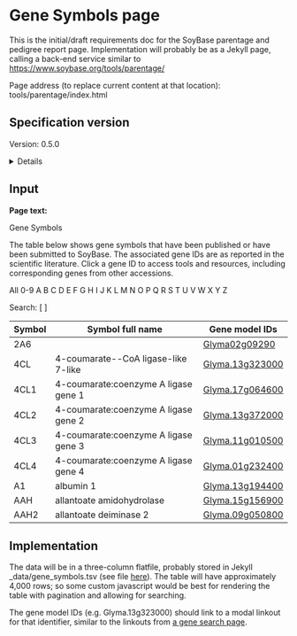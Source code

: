 # Gene Symbols page

This is the initial/draft requirements doc for the SoyBase parentage and pedigree report page. Implementation will probably be as a Jekyll page, calling a back-end service similar to
https://www.soybase.org/tools/parentage/

Page address (to replace current content at that location): tools/parentage/index.html


## Specification version
Version: 0.5.0

<details>

v0.5.0 First draft, 2025-04-16. Initial UI spec
</details>

## Input

**Page text:**

Gene Symbols

The table below shows gene symbols that have been published or have been submitted to SoyBase. The associated gene IDs are as reported in the scientific literature. Click a gene ID to access tools and resources, including corresponding genes from other accessions.

All 0-9 A B C D E F G H I J K L M N O P Q R S T U V W X Y Z 

Search: [   ]

| Symbol  |  Symbol full name  |  Gene model IDs |
|--|--|--|
| 2A6 |	| <a href="/">Glyma02g09290</a> |
| 4CL  |  4-coumarate--CoA ligase-like 7-like  |  <a href="/">Glyma.13g323000</a> |
| 4CL1  |  4-coumarate:coenzyme A ligase gene 1  |  <a href="/">Glyma.17g064600</a> |
| 4CL2  |  4-coumarate:coenzyme A ligase gene 2  |  <a href="/">Glyma.13g372000</a> |
| 4CL3  |  4-coumarate:coenzyme A ligase gene 3  |  <a href="/">Glyma.11g010500</a> |
| 4CL4  |  4-coumarate:coenzyme A ligase gene 4  |  <a href="/">Glyma.01g232400</a> |
| A1  |  albumin 1  |  <a href="/">Glyma.13g194400</a> |
| AAH  |  allantoate amidohydrolase  |  <a href="/">Glyma.15g156900</a> |
| AAH2  |  allantoate deiminase 2 |<a href="/">Glyma.09g050800</a> |


## Implementation

The data will be in a three-column flatfile, probably stored in Jekyll _data/gene_symbols.tsv (see file [here](gene_symbols.tsv)).
The table will have approximately 4,000 rows; so some custom javascript would be best for 
rendering the table with pagination and allowing for searching.

The gene model IDs (e.g. Glyma.13g323000) should link to a modal linkout for that identifier, similar to the linkouts from [a gene search page](https://www.soybase.org/tools/search/gene.html?genus=Glycine&species=&strain=&identifier=Glyma.13g323000&description=&family=&page=1).